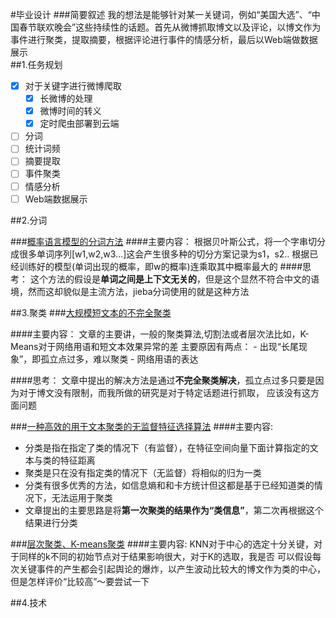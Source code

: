 #毕业设计
###简要叙述
我的想法是能够针对某一关键词，例如“美国大选”、“中国春节联欢晚会”这些持续性的话题。首先从微博抓取博文以及评论，以博文作为事件进行聚类，提取摘要，根据评论进行事件的情感分析，最后以Web端做数据展示                                                                                                                                                                                                                                                                                                                                                                                                                                                                                                                                                                                                                                                                                                                                                                                                                                                                                                                                                                                                                                                                                                                                                                                                                                                                                                                                                                                                                                                                                                                                                                                                                                            
##1.任务规划
- [x] 对于关键字进行微博爬取
    - [x] 长微博的处理
    - [x] 微博时间的转义
    - [x] 定时爬虫部署到云端
- [ ] 分词
- [ ] 统计词频
- [ ] 摘要提取
- [ ] 事件聚类
- [ ] 情感分析
- [ ] Web端数据展示

##2.分词

###[概率语言模型的分词方法][4]
####主要内容：
根据贝叶斯公式，将一个字串切分成很多单词序列[w1,w2,w3...]这会产生很多种的切分方案记录为s1，s2..
根据已经训练好的模型(单词出现的概率，即w的概率)连乘取其中概率最大的
####思考：
这个方法的假设是**单词之间是上下文无关的**，但是这个显然不符合中文的语境，然而这却貌似是主流方法，jieba分词使用的就是这种方法




##3.聚类
###[大规模短文本的不完全聚类][1]

####主要内容：
文章的主要讲，一般的聚类算法,切割法或者层次法比如，K-Means对于网络用语和短文本效果异常的差
主要原因有两点：
    - 出现“长尾现象”，即孤立点过多，难以聚类
    - 网络用语的表达

####思考：
文章中提出的解决方法是通过**不完全聚类解决**，孤立点过多只要是因为对于博文没有限制，而我所做的研究是对于特定话题进行抓取，
应该没有这方面问题

###[一种高效的用于文本聚类的无监督特征选择算法][2]
####主要内容:
- 分类是指在指定了类的情况下（有监督），在特征空间向量下面计算指定的文本与类的特征距离
- 聚类是只在没有指定类的情况下（无监督）将相似的归为一类
- 分类有很多优秀的方法，如信息熵和和卡方统计但这都是基于已经知道类的情况下，无法运用于聚类
- 文章提出的主要思路是将**第一次聚类的结果作为“类信息”**，第二次再根据这个结果进行分类



###[层次聚类、K-means聚类][3]
####主要内容:
KNN对于中心的选定十分关键，对于同样的k不同的初始节点对于结果影响很大，对于K的选取，我是否
可以假设每次关键事件的产生都会引起舆论的爆炸，以产生波动比较大的博文作为类的中心，但是怎样评价“比较高”～要尝试一下


##4.技术






[1]: http://jcip.cipsc.org.cn/CN/article/downloadArticleFile.do?attachType=PDF&id=1441
[2]: http://crad.ict.ac.cn/CN/article/downloadArticleFile.do?attachType=PDF&id=810
[3]: http://www.dataguru.cn/article-3408-1.html
[4]: http://book.51cto.com/art/201106/269050.htm
